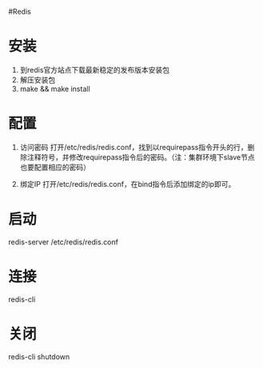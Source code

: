 #Redis

# 安装
1. 到redis官方站点下载最新稳定的发布版本安装包
2. 解压安装包
3. make && make install

# 配置
1. 访问密码
打开/etc/redis/redis.conf，找到以requirepass指令开头的行，删除注释符号，并修改requirepass指令后的密码。（注：集群环境下slave节点也要配置相应的密码）

2. 绑定IP
打开/etc/redis/redis.conf，在bind指令后添加绑定的ip即可。

# 启动
redis-server /etc/redis/redis.conf

# 连接
redis-cli

# 关闭
redis-cli shutdown
